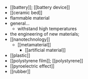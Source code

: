- [[battery]]; [[battery device]]
- [[ceramic bed]]
- flammable material
- general...
    - withstand high temperatures
- the engineering of new materials;
- [[nanotechnology]]
    - [[metamaterial]]
        - [[artificial material]]
- [[plastic]]
- [[polystyrene film]]; [[polystyrene]]
- [[pyroelectric effect]]
- [[rubber]]
